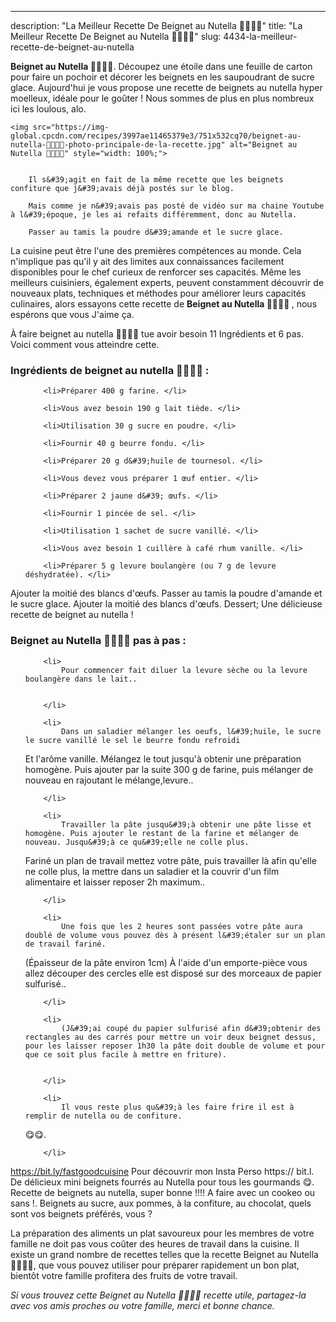 ---
description: "La Meilleur Recette De Beignet au Nutella 👩‍🍳👩‍🍳"
title: "La Meilleur Recette De Beignet au Nutella 👩‍🍳👩‍🍳"
slug: 4434-la-meilleur-recette-de-beignet-au-nutella

<p>
	<strong>Beignet au Nutella 👩‍🍳👩‍🍳</strong>. 
	Découpez une étoile dans une feuille de carton pour faire un pochoir et décorer les beignets en les saupoudrant de sucre glace. Aujourd&#39;hui je vous propose une recette de beignets au nutella hyper moelleux, idéale pour le goûter ! Nous sommes de plus en plus nombreux ici les loulous, alo.
</p>
<p>
	
	<img src="https://img-global.cpcdn.com/recipes/3997ae11465379e3/751x532cq70/beignet-au-nutella-👩🍳👩🍳-photo-principale-de-la-recette.jpg" alt="Beignet au Nutella 👩‍🍳👩‍🍳" style="width: 100%;">
	
	
		Il s&#39;agit en fait de la même recette que les beignets confiture que j&#39;avais déjà postés sur le blog.
	
		Mais comme je n&#39;avais pas posté de vidéo sur ma chaine Youtube à l&#39;époque, je les ai refaits différemment, donc au Nutella.
	
		Passer au tamis la poudre d&#39;amande et le sucre glace.
	
</p>

La cuisine peut être l'une des premières compétences au monde. Cela n'implique pas qu'il y ait des limites aux connaissances facilement disponibles pour le chef curieux de renforcer ses capacités. Même les meilleurs cuisiniers, également experts, peuvent constamment découvrir de nouveaux plats, techniques et méthodes pour améliorer leurs capacités culinaires, alors essayons cette recette de <strong> Beignet au Nutella 👩‍🍳👩‍🍳 </strong>, nous espérons que vous J'aime ça.

<!--inarticleads1-->

À faire beignet au nutella 👩‍🍳👩‍🍳 tue avoir besoin 11 Ingrédients et 6 pas. Voici comment vous atteindre cette.

<h3>Ingrédients de beignet au nutella 👩‍🍳👩‍🍳 :</h3>

<ol>
	
		<li>Préparer 400 g farine. </li>
	
		<li>Vous avez besoin 190 g lait tiède. </li>
	
		<li>Utilisation 30 g sucre en poudre. </li>
	
		<li>Fournir 40 g beurre fondu. </li>
	
		<li>Préparer 20 g d&#39;huile de tournesol. </li>
	
		<li>Vous devez vous préparer 1 œuf entier. </li>
	
		<li>Préparer 2 jaune d&#39; œufs. </li>
	
		<li>Fournir 1 pincée de sel. </li>
	
		<li>Utilisation 1 sachet de sucre vanillé. </li>
	
		<li>Vous avez besoin 1 cuillère à café rhum vanille. </li>
	
		<li>Préparer 5 g levure boulangère (ou 7 g de levure déshydratée). </li>
	
</ol>

Ajouter la moitié des blancs d&#39;œufs. Passer au tamis la poudre d&#39;amande et le sucre glace. Ajouter la moitié des blancs d&#39;œufs. Dessert; Une délicieuse recette de beignet au nutella ! 

<!--inarticleads2-->

<h3>Beignet au Nutella 👩‍🍳👩‍🍳 pas à pas :</h3>

<ol>
	
		<li>
			Pour commencer fait diluer la levure sèche ou la levure boulangère dans le lait..
			
			
		</li>
	
		<li>
			Dans un saladier mélanger les oeufs, l&#39;huile, le sucre le sucre vanillé le sel le beurre fondu refroidi
Et l&#39;arôme vanille.
Mélangez le tout jusqu&#39;à obtenir une préparation homogène. Puis ajouter par la suite 300 g de farine, puis mélanger de nouveau en rajoutant le mélange,levure..
			
			
		</li>
	
		<li>
			Travailler la pâte jusqu&#39;à obtenir une pâte lisse et homogène. Puis ajouter le restant de la farine et mélanger de nouveau. Jusqu&#39;à ce qu&#39;elle ne colle plus. 
 Fariné un plan de travail mettez votre pâte, puis travailler là afin qu&#39;elle ne colle plus, la mettre dans un saladier et la couvrir d&#39;un film alimentaire et laisser reposer 2h maximum..
			
			
		</li>
	
		<li>
			Une fois que les 2 heures sont passées votre pâte aura doublé de volume vous pouvez dès à présent l&#39;étaler sur un plan de travail fariné.
(Épaisseur de la pâte environ 1cm)
À l&#39;aide d&#39;un emporte-pièce vous allez découper des cercles elle est disposé sur des morceaux de papier sulfurisé..
			
			
		</li>
	
		<li>
			(J&#39;ai coupé du papier sulfurisé afin d&#39;obtenir des rectangles au des carrés pour mettre un voir deux beignet dessus, pour les laisser reposer 1h30 la pâte doit double de volume et pour que ce soit plus facile à mettre en friture).
			
			
		</li>
	
		<li>
			Il vous reste plus qu&#39;à les faire frire il est à remplir de nutella ou de confiture.
😋😋.
			
			
		</li>
	
</ol>

https://bit.ly/fastgoodcuisine Pour découvrir mon Insta Perso https:// bit.l. De délicieux mini beignets fourrés au Nutella pour tous les gourmands 😋. Recette de beignets au nutella, super bonne !!!! A faire avec un cookeo ou sans !. Beignets au sucre, aux pommes, à la confiture, au chocolat, quels sont vos beignets préférés, vous ? 

<!--inarticleads1-->

<p>
La préparation des aliments un plat savoureux pour les membres de votre famille ne doit pas vous coûter des heures de travail dans la cuisine. Il existe un grand nombre de recettes telles que la recette Beignet au Nutella 👩‍🍳👩‍🍳, que vous pouvez utiliser pour préparer rapidement un bon plat, bientôt votre famille profitera des fruits de votre travail.
</p>

<p>
<i>Si vous trouvez cette Beignet au Nutella 👩‍🍳👩‍🍳 recette utile, partagez-la avec vos amis proches ou votre famille, merci et bonne chance.</i>
</p>
